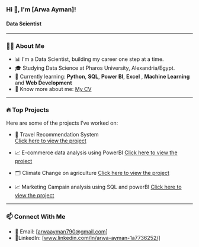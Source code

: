 ### Hi 👋, I'm [Arwa Ayman]!
#### Data Scientist

---

### 🧑‍💻 About Me

- 📊 I'm a Data  Scientist, building my career one step at a time.
- 🎓 Studying Data Science at Pharos University, Alexandria/Egypt.
- 🐍 Currently learning: **Python**, **SQL**, **Power BI**,  **Excel** , **Machine Learning** and  **Web Development**
- 📃 Know more about me: [My CV](https://drive.google.com/file/d/1AxU5NPTjPJ5QJE8XNtCZm1pxS6nYQzDn/view?usp=sharing) 

---

### 🔥 Top Projects

Here are some of the projects I’ve worked on:
- 🧠 Travel Recommendation System  
[Click here to view the project](https://github.com/Arwa988/Travel-Recommendation-System)

- 📈 E-commerce data analysis using PowerBI
[Click here to view the project](https://github.com/Arwa988/E-commerce-Data-analysis-project-PowerBi)
- 🗂️ Climate Change on agriculture
[Click here to view the project](https://github.com/Arwa988/climate-change-on-agriculture-python-PowerBI-)
- 📈 Marketing Campain analysis using SQL and powerBI
[Click here to view the project](https://github.com/Arwa988/Marketing_Campaign_Analysis_SQL_PowerBI)
---

### 📫 Connect With Me
- 📧 Email: [arwaayman790@gmail.com]
- 🔗LinkedIn: [www.linkedin.com/in/arwa-ayman-1a7736252/]




